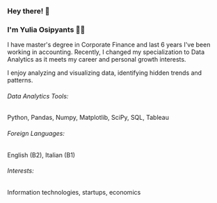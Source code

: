 ### Hey there! 👋

### I'm Yulia Osipyants 🙋‍♀️

I have master's degree in Corporate Finance and last 6 years I've been working in accounting. Recently, I changed my specialization to Data Analytics as it meets my career and personal growth interests. 

I enjoy analyzing and visualizing data, identifying hidden trends and patterns.

###### Data Analytics Tools:
Python, Pandas, Numpy, Matplotlib, SciPy, SQL, Tableau

###### Foreign Languages:
English (B2), Italian (B1)

###### Interests:
Information technologies, startups, economics

<!---
yuliaos09/yuliaos09 is a ✨ special ✨ repository because its `README.md` (this file) appears on your GitHub profile.
You can click the Preview link to take a look at your changes.
--->

